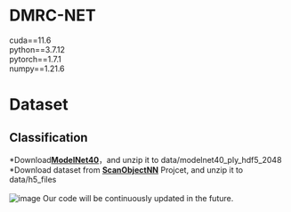 # DMRC-NET
cuda==11.6<br />
python==3.7.12<br />
pytorch==1.7.1<br />
numpy==1.21.6<br />
# Dataset
## Classification<br />
*Download[**ModelNet40**](https://vision.cs.princeton.edu/projects/2014/ModelNet/)，and unzip it to data/modelnet40_ply_hdf5_2048
*Download dataset from [**ScanObjectNN**](http://shapenet.cs.stanford.edu/shapenet) Projcet, and unzip it to data/h5_files
<br />
<br />
![image](https://github.com/haibaol/hialala/blob/main/imgs/Part%20Segmentation%20visualization.jpg?raw=true)
Our code will be continuously updated in the future.
